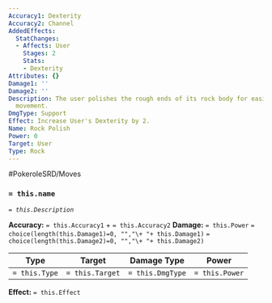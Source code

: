 ```yaml
---
Accuracy1: Dexterity
Accuracy2: Channel
AddedEffects:
  StatChanges:
  - Affects: User
    Stages: 2
    Stats:
    - Dexterity
Attributes: {}
Damage1: ''
Damage2: ''
Description: The user polishes the rough ends of its rock body for easier and faster
  movement.
DmgType: Support
Effect: Increase User's Dexterity by 2.
Name: Rock Polish
Power: 0
Target: User
Type: Rock
---
```


#PokeroleSRD/Moves

### `= this.name` 
*`= this.Description`*

**Accuracy:** `= this.Accuracy1` + `= this.Accuracy2`
**Damage:** `= this.Power` `= choice(length(this.Damage1)=0, "","\+ "+ this.Damage1)` `= choice(length(this.Damage2)=0, "","\+ "+ this.Damage2)`

| Type          | Target          | Damage Type          | Power          |
| ------------- | --------------- | ---------------- | -------------- |
| `= this.Type` | `= this.Target` | `= this.DmgType` | `= this.Power` | 

**Effect:** `= this.Effect`